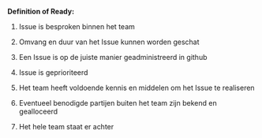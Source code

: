 **Definition of Ready:**

1. Issue is besproken binnen het team

2. Omvang en duur van het Issue kunnen worden geschat

4. Een Issue is op de juiste manier geadministreerd in github

5. Issue is geprioriteerd

6. Het team heeft voldoende kennis en middelen om het Issue te realiseren

7. Eventueel benodigde partijen buiten het team zijn bekend en gealloceerd

8. Het hele team staat er achter
